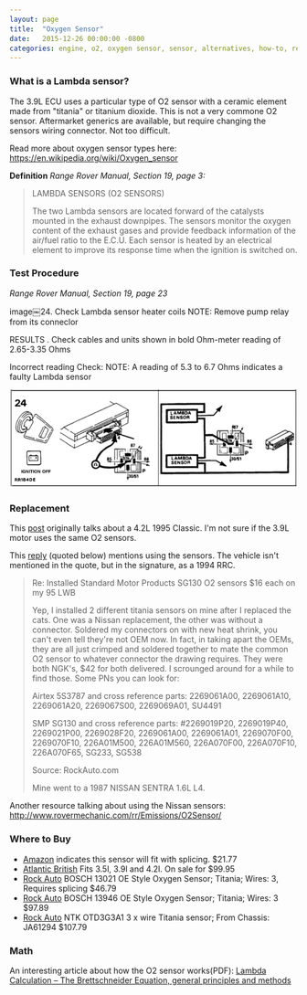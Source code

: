 ```yaml
---
layout: page 
title:  "Oxygen Sensor"
date:   2015-12-26 00:00:00 -0800
categories: engine, o2, oxygen sensor, sensor, alternatives, how-to, repair, "check engine light"
---
```


### What is a Lambda sensor?

The 3.9L ECU uses a particular type of O2 sensor with a ceramic element made
from "titania" or titanium dioxide. This is not a very commone O2 sensor.
Aftermarket generics are available, but require changing the sensors wiring
connector. Not too difficult.

Read more about oxygen sensor types here: https://en.wikipedia.org/wiki/Oxygen_sensor

**Definition** _Range Rover Manual, Section 19, page 3:_

> LAMBDA SENSORS (O2 SENSORS) 
>
> The two Lambda sensors are located forward of the catalysts mounted in the
> exhaust downpipes.  The sensors monitor the oxygen content of the exhaust
> gases and provide feedback information of the air/fuel ratio to the E.C.U.
> Each sensor is heated by an electrical element to improve its response time
> when the ignition is switched on.


### Test Procedure
_Range Rover Manual, Section 19, page 23_

image￼24. 
Check Lambda sensor heater coils 
NOTE: Remove pump relay from its conneclor

RESULTS . Check cables and units shown in bold
Ohm-meter reading of 2.65-3.35 Ohms

Incorrect reading
Check:
NOTE: A reading of 5.3 to 6.7 Ohms indicates a faulty Lambda sensor

![manual](./images/o2-sensor-testing.png)

### Replacement

This [post](
http://www.rangerovers.net/forum/8-range-rover-classic/126706-installed-standard-motor-products-sg130-o2-sensors-16-each-my-95-lwb.html#post900306)
originally talks about a 4.2L 1995 Classic. I'm not sure if the 3.9L motor uses
the same O2 sensors.

This [reply]( http://www.rangerovers.net/forum/8-range-rover-classic/126706-installed-standard-motor-products-sg130-o2-sensors-16-each-my-95-lwb.html#post999114)
(quoted below) mentions using the sensors. The vehicle isn't mentioned in the quote, but in
the signature, as a 1994 RRC.

> Re: Installed Standard Motor Products SG130 O2 sensors $16 each on my 95 LWB
>
> Yep, I installed 2 different titania sensors on mine after I replaced the cats. One was a Nissan replacement, the other was without a connector. Soldered my connectors on with new heat shrink, you can't even tell they're not OEM now. In fact, in taking apart the OEMs, they are all just crimped and soldered together to mate the common O2 sensor to whatever connector the drawing requires. They were both NGK's, $42 for both delivered. I scrounged around for a while to find those. Some PNs you can look for:
> 
> Airtex 5S3787 and cross reference parts: 2269061A00, 2269061A10, 2269061A20, 2269067S00, 2269069A01, SU4491 
> 
> SMP SG130 and cross reference parts: #2269019P20, 2269019P40, 2269021P00, 2269028F20, 2269061A00, 2269061A01, 2269070F00, 2269070F10, 226A01M500, 226A01M560, 226A070F00, 226A070F10, 226A070F65, SG233, SG538
> 
> Source: RockAuto.com
> 
> Mine went to a 1987 NISSAN SENTRA 1.6L L4.

Another resource talking about using the Nissan sensors: http://www.rovermechanic.com/rr/Emissions/O2Sensor/

### Where to Buy

 * [Amazon](http://www.amazon.com/Evan-Fischer-EVA14672052433-Designed-compatible-flanges/dp/B009DJQS8M/ref=sr_1_3?s=automotive&ie=UTF8&qid=1451236741&vehicle=1992-11-50-136--9-6-8-5599-99-1-2-485-187-2-0&sr=1-3&ymm=1992%3Aland+rover%3Arange+rover&keywords=oxygen+sensor)
 indicates this sensor will fit with splicing. $21.77
 * [Atlantic British](http://www.roverparts.com/Parts/ERR6729) Fits 3.5l, 3.9l and 4.2l. On sale for $99.95
 * [Rock Auto](https://www.rockauto.com/catalog/moreinfo.php?pk=279302&cc=1368637&jnid=574&jpid=8) BOSCH 13021 OE Style Oxygen Sensor; Titania; Wires: 3, Requires splicing $46.79
 * [Rock Auto](https://www.rockauto.com/catalog/moreinfo.php?pk=976497&cc=1187186&jnid=424&jpid=3) BOSCH 13946 OE Style Oxygen Sensor; Titania; Wires: 3 $97.89
 * [Rock Auto](https://www.rockauto.com/catalog/moreinfo.php?pk=5827206&cc=1187186&jnid=424&jpid=4) NTK OTD3G3A1 3 x wire Titania sensor; From Chassis: JA61294 $107.79

### Math

An interesting article about how the O2 sensor works(PDF): 
[Lambda Calculation – The Brettschneider Equation, general principles and methods](./lambda-calc-o2-sensor-white-paper.pdf)
